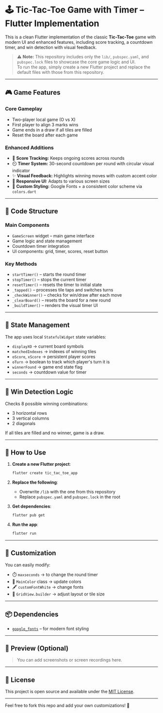 # 🕹️ Tic-Tac-Toe Game with Timer – Flutter Implementation

This is a clean Flutter implementation of the classic **Tic-Tac-Toe** game with modern UI and enhanced features, including score tracking, a countdown timer, and win detection with visual feedback.

> ⚠️ **Note:** This repository includes only the `lib/`, `pubspec.yaml`, and `pubspec.lock` files to showcase the core game logic and UI.  
> To run the app, simply create a new Flutter project and replace the default files with those from this repository.

---

## 🎮 Game Features

### Core Gameplay
- Two-player local game (O vs X)
- First player to align 3 marks wins
- Game ends in a draw if all tiles are filled
- Reset the board after each game

### Enhanced Additions
- 🧠 **Score Tracking:** Keeps ongoing scores across rounds
- ⏲️ **Timer System:** 30-second countdown per round with circular visual indicator
- ✨ **Visual Feedback:** Highlights winning moves with custom accent color
- 📱 **Responsive UI:** Adapts to various screen sizes
- 🎨 **Custom Styling:** Google Fonts + a consistent color scheme via `colors.dart`

---

## 📁 Code Structure

### Main Components
- `GameScreen` widget – main game interface
- Game logic and state management
- Countdown timer integration
- UI components: grid, timer, scores, reset button

### Key Methods
- `startTimer()` – starts the round timer
- `stopTimer()` – stops the current timer
- `resetTimer()` – resets the timer to initial state
- `_tapped()` – processes tile taps and switches turns
- `_checkWinner()` – checks for win/draw after each move
- `_clearBoard()` – resets the board for a new round
- `_buildTimer()` – renders the visual timer UI

---

## 🧠 State Management

The app uses local `StatefulWidget` state variables:
- `displayXO` → current board symbols
- `matchedIndexes` → indexes of winning tiles
- `oScore`, `xScore` → persistent player scores
- `oTurn` → boolean to track which player's turn it is
- `winnerFound` → game end state flag
- `seconds` → countdown value for timer

---

## 🏁 Win Detection Logic

Checks 8 possible winning combinations:
- 3 horizontal rows
- 3 vertical columns
- 2 diagonals

If all tiles are filled and no winner, game is a draw.

---

## 🧪 How to Use

1. **Create a new Flutter project**:
   ```bash
   flutter create tic_tac_toe_app
   ```

2. **Replace the following**:
   - Overwrite `/lib` with the one from this repository
   - Replace `pubspec.yaml` and `pubspec.lock` in the root

3. **Get dependencies**:
   ```bash
   flutter pub get
   ```

4. **Run the app**:
   ```bash
   flutter run
   ```

---

## 🔧 Customization

You can easily modify:
- ⏱️ `maxseconds` → to change the round timer
- 🎨 `MainColor` class → update colors
- 🖋️ `customFontWhite` → change fonts
- 📐 `GridView.builder` → adjust layout or tile size

---

## 📦 Dependencies

- [`google_fonts`](https://pub.dev/packages/google_fonts) – for modern font styling

---

## 📸 Preview (Optional)

> You can add screenshots or screen recordings here.

---

## 📄 License

This project is open source and available under the [MIT License](LICENSE).

---

Feel free to fork this repo and add your own customizations! 🎉
